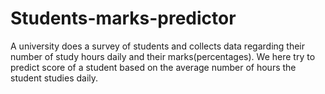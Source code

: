 # Students-marks-predictor
A university does a survey of students and collects data regarding their number of study hours daily and their marks(percentages).
We here try to predict score of a student based on the average number of hours the student studies daily.
